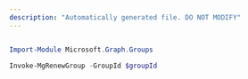 ```yaml
---
description: "Automatically generated file. DO NOT MODIFY"
---
```


```powershell

Import-Module Microsoft.Graph.Groups

Invoke-MgRenewGroup -GroupId $groupId

```